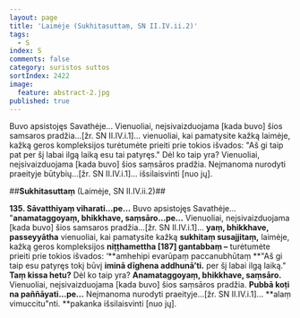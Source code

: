 ```yaml
---
layout: page
title: 'Laimėje (Sukhitasuttaṃ, SN II.IV.ii.2)'
tags:
  - S
index: S
comments: false
category: suristos suttos
sortIndex: 2422
image:
  feature: abstract-2.jpg
published: true
---
```


Buvo apsistojęs Savathėje... Vienuoliai, neįsivaizduojama [kada buvo] šios samsaros pradžia...[žr. SN II.IV.i.1]... vienuoliai, kai pamatysite kažką laimėje, kažką geros kompleksijos turėtumėte prieiti prie tokios išvados: "Aš gi taip pat per šį labai ilgą laiką esu tai patyręs." Dėl ko taip yra? Vienuoliai, neįsivaizduojama [kada buvo] šios saṃsāros pradžia. Neįmanoma nurodyti praeityje būtybių...[žr. SN II.IV.i.1]... išsilaisvinti [nuo jų].

##**Sukhitasuttaṃ** (Laimėje, SN II.IV.ii.2)##

**135. Sāvatthiyaṃ viharati…pe…** Buvo apsistojęs Savathėje... "**anamataggoyaṃ, bhikkhave, saṃsāro…pe…** Vienuoliai, neįsivaizduojama [kada buvo] šios samsaros pradžia...[žr. SN II.IV.i.1]... **yaṃ, bhikkhave, passeyyātha** vienuoliai, kai pamatysite kažką **sukhitaṃ susajjitaṃ,** laimėje, kažką geros kompleksijos **niṭṭhamettha [187] gantabbaṃ –** turėtumėte prieiti prie tokios išvados: ‘**amhehipi evarūpaṃ paccanubhūtaṃ **"Aš gi taip esu patyręs tokį būvį **iminā dīghena addhunā’ti.** per šį labai ilgą laiką." **Taṃ kissa hetu?** Dėl ko taip yra? **Anamataggoyaṃ, bhikkhave, saṃsāro.** Vienuoliai, neįsivaizduojama [kada buvo] šios saṃsāros pradžia. **Pubbā koṭi na paññāyati…pe…** Neįmanoma nurodyti praeityje...[žr. SN II.IV.i.1]... **alaṃ vimuccitu"nti. **pakanka išsilaisvinti [nuo jų].
